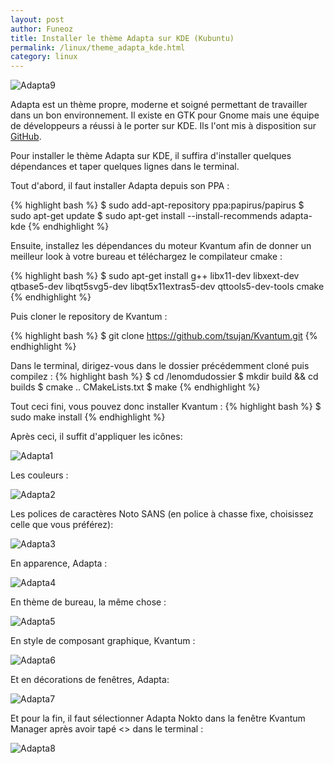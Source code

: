 ```yaml
---
layout: post
author: Funeoz
title: Installer le thème Adapta sur KDE (Kubuntu)
permalink: /linux/theme_adapta_kde.html
category: linux
---
```


![Adapta9](/techlovers/assets/2018-10-08/image9adapta.png) 


Adapta est un thème propre, moderne et soigné permettant de travailler dans un bon environnement. Il existe en GTK pour Gnome mais une équipe de développeurs a réussi à le porter sur KDE. Ils l'ont mis à disposition sur [GitHub](https://github.com/PapirusDevelopmentTeam/adapta-kde).

Pour installer le thème Adapta sur KDE, il suffira d'installer quelques dépendances et taper quelques lignes dans le terminal.

Tout d'abord, il faut installer Adapta depuis son PPA : 

{% highlight bash %}
$ sudo add-apt-repository ppa:papirus/papirus
$ sudo apt-get update
$ sudo apt-get install --install-recommends adapta-kde
{% endhighlight %}

Ensuite, installez les dépendances du moteur Kvantum afin de donner un meilleur look à votre bureau et téléchargez le compilateur cmake :

{% highlight bash %}
$ sudo apt-get install g++ libx11-dev libxext-dev qtbase5-dev libqt5svg5-dev libqt5x11extras5-dev qttools5-dev-tools cmake
{% endhighlight %}

Puis cloner le repository de Kvantum :

{% highlight bash %}
$ git clone https://github.com/tsujan/Kvantum.git
{% endhighlight %}

Dans le terminal, dirigez-vous dans le dossier précédemment cloné puis compilez :
{% highlight bash %}
$ cd /lenomdudossier
$ mkdir build && cd builds
$ cmake .. CMakeLists.txt
$ make
{% endhighlight %}

Tout ceci fini, vous pouvez donc installer Kvantum :
{% highlight bash %}
$ sudo make install
{% endhighlight %}

Après ceci, il suffit d'appliquer les icônes:

![Adapta1](/techlovers/assets/2018-10-08/image1adapta.png) 

Les couleurs :

![Adapta2](/techlovers/assets/2018-10-08/image2adapta.png) 

Les polices de caractères Noto SANS (en police à chasse fixe, choisissez celle que vous préférez):

![Adapta3](/techlovers/assets/2018-10-08/image3adapta.png) 

En apparence, Adapta :

![Adapta4](/techlovers/assets/2018-10-08/image4adapta.png) 

En thème de bureau, la même chose :

![Adapta5](/techlovers/assets/2018-10-08/image5adapta.png) 

En style de composant graphique, Kvantum :

![Adapta6](/techlovers/assets/2018-10-08/image6adapta.png) 

Et en décorations de fenêtres, Adapta:

![Adapta7](/techlovers/assets/2018-10-08/image7adapta.png) 

Et pour la fin, il faut sélectionner Adapta Nokto dans la fenêtre Kvantum Manager après avoir tapé <<kvantummanager>> dans le terminal :

![Adapta8](/techlovers/assets/2018-10-08/image8adapta.png) 









